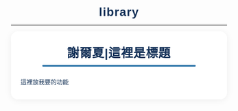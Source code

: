 # library

---
<html lang="zh-Hant"><head>
  <meta charset="UTF-8">
  <title>謝爾夏|基本版型</title>
  <meta name="viewport" content="width=device-width, initial-scale=1">
  <link href="https://fonts.googleapis.com/css?family=Noto+Sans+TC:400,700&amp;display=swap" rel="stylesheet">
  <style>
    body {
      font-family: 'Noto Sans TC', sans-serif;
      background: url(https://shierusha.github.io/create-student/imgs/citybg.png) center/cover fixed no-repeat;
      margin: 0;
      padding: 2rem;
    }
    .container {
      max-width: 1100px;
      margin: auto;
      background: #fff;
      border-radius: 16px;
      box-shadow: 0 2px 16px #0001;
      padding: 1.6rem 1.4rem 2rem;
      backdrop-filter: saturate(140%) blur(2px);
    }
    h1 {
      margin: .2rem 0 0;
      color: #143158;
      text-align: center;
      letter-spacing: .04em;
    }
    .hr {
      height: 4px;
      width: 78%;
      background: #1767a0;
      margin: .6rem auto 1.6rem;
      border-radius: 2px;
      opacity: .9;
    }
    .right {
      color: #0f2d52;
    }
  </style>
</head>
<body>
  <div class="container">
    <h1 id="pageTitle">謝爾夏|這裡是標題</h1>
    <div class="hr"></div>
    <span class="right">這裡放我要的功能</span>
  </div>
</body></html>
